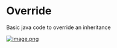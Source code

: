 # Override
Basic java code to override an inheritance

[![image.png](https://s8.postimg.cc/xwrh60d9x/image.png)](https://postimg.cc/image/3s30kn86p/)
